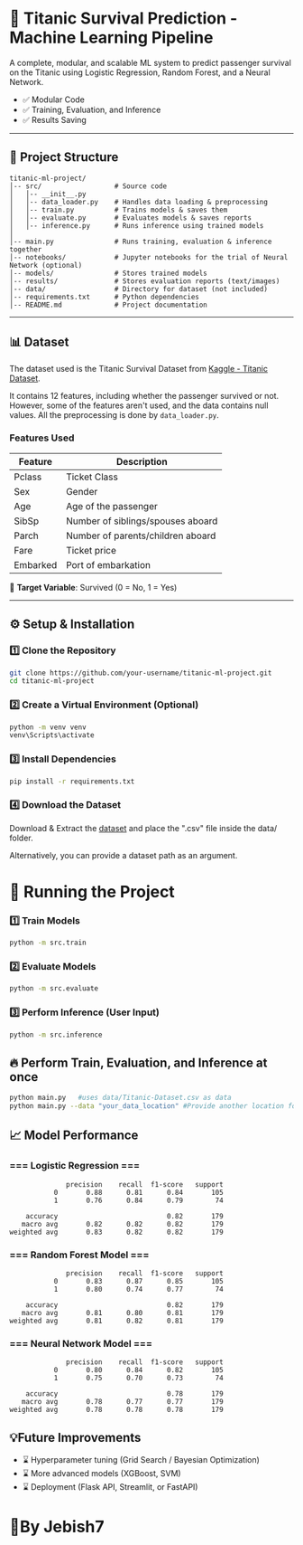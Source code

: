 # 🚀 Titanic Survival Prediction - Machine Learning Pipeline

A complete, modular, and scalable ML system to predict passenger survival on the Titanic using Logistic Regression, Random Forest, and a Neural Network.

- ✅ Modular Code
- ✅ Training, Evaluation, and Inference
- ✅ Results Saving

---

## 📂 Project Structure

```
titanic-ml-project/
│-- src/                  # Source code
│   │-- __init__.py       
│   │-- data_loader.py    # Handles data loading & preprocessing
│   │-- train.py          # Trains models & saves them
│   │-- evaluate.py       # Evaluates models & saves reports
│   │-- inference.py      # Runs inference using trained models
│   
│-- main.py               # Runs training, evaluation & inference together
│-- notebooks/            # Jupyter notebooks for the trial of Neural Network (optional)
│-- models/               # Stores trained models
│-- results/              # Stores evaluation reports (text/images)
│-- data/                 # Directory for dataset (not included)
│-- requirements.txt      # Python dependencies
│-- README.md             # Project documentation
```
---

## 📊 Dataset

The dataset used is the Titanic Survival Dataset from [Kaggle - Titanic Dataset](https://www.kaggle.com/datasets/yasserh/titanic-dataset/data).

It contains 12 features, including whether the passenger survived or not.  
However, some of the features aren't used, and the data contains null values. All the preprocessing is done by `data_loader.py`.

### Features Used

| Feature       | Description                          |
|---------------|--------------------------------------|
| Pclass        | Ticket Class                         |
| Sex           | Gender                               |
| Age           | Age of the passenger                 |
| SibSp         | Number of siblings/spouses aboard    |
| Parch         | Number of parents/children aboard    |
| Fare          | Ticket price                         |
| Embarked      | Port of embarkation                  |

🔸 **Target Variable**: Survived (0 = No, 1 = Yes)

---

## ⚙️ Setup & Installation

### 1️⃣ Clone the Repository

```bash
git clone https://github.com/your-username/titanic-ml-project.git
cd titanic-ml-project
```

### 2️⃣ Create a Virtual Environment (Optional)

```bash
python -m venv venv
venv\Scripts\activate
```

### 3️⃣ Install Dependencies

```bash
pip install -r requirements.txt
```

### 4️⃣ Download the Dataset

Download & Extract the [dataset](https://www.kaggle.com/datasets/yasserh/titanic-dataset/data) and place the ".csv" file inside the data/ folder.

Alternatively, you can provide a dataset path as an argument.

<h1>🚀 Running the Project</h1>

### 1️⃣ Train Models

```bash
python -m src.train
```

### 2️⃣ Evaluate Models

```bash
python -m src.evaluate
```

### 3️⃣ Perform Inference (User Input)

```bash
python -m src.inference
```

## 🔥 Perform Train, Evaluation, and Inference at once

```bash
python main.py   #uses data/Titanic-Dataset.csv as data
python main.py --data "your_data_location" #Provide another location for dataset
```

## 📈 Model Performance

### === Logistic Regression ===
```
              precision    recall  f1-score   support
           0       0.88      0.81      0.84       105
           1       0.76      0.84      0.79        74

    accuracy                           0.82       179
   macro avg       0.82      0.82      0.82       179
weighted avg       0.83      0.82      0.82       179
```

### === Random Forest Model ===
```
              precision    recall  f1-score   support
           0       0.83      0.87      0.85       105
           1       0.80      0.74      0.77        74

    accuracy                           0.82       179
   macro avg       0.81      0.80      0.81       179
weighted avg       0.81      0.82      0.81       179
```

### === Neural Network Model ===
```
              precision    recall  f1-score   support
           0       0.80      0.84      0.82       105
           1       0.75      0.70      0.73        74

    accuracy                           0.78       179
   macro avg       0.78      0.77      0.77       179
weighted avg       0.78      0.78      0.78       179
```

## 💡Future Improvements

- ⌛ Hyperparameter tuning (Grid Search / Bayesian Optimization)
- ⌛ More advanced models (XGBoost, SVM)
- ⌛ Deployment (Flask API, Streamlit, or FastAPI)

<h1>📝By Jebish7</h1>
